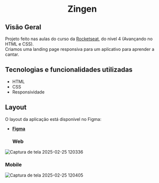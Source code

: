 <h1 align="center">Zingen</h1>

## Visão Geral

Projeto feito nas aulas do curso da [Rocketseat](https://www.rocketseat.com.br/), do nível 4 (Avançando no HTML e CSS). <br>
Criamos uma landing page responsiva para um aplicativo para aprender a cantar.

## Tecnologias e funcionalidades utilizadas

- HTML
- CSS
- Responsividade

## Layout

O layout da aplicação está disponível no Figma:
- **[Figma](https://www.figma.com/community/file/1371886246180677672)**

  ### Web

 ![Captura de tela 2025-02-25 120336](https://github.com/user-attachments/assets/c38071b8-0d49-4e15-8cb8-55b405ed8d96)

  ### Mobile

 ![Captura de tela 2025-02-25 120405](https://github.com/user-attachments/assets/59d2d976-0413-44ea-89f2-f0be3fbb8b43)

